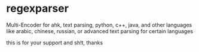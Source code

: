 # regexparser
Multi-Encoder for ahk, text parsing, python, c++, java, and other languages like arabic, chinese, russian, or advanced text parsing for certain languages

this is for your support and sh!t, thanks
